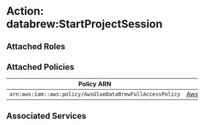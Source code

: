 # Action: databrew:StartProjectSession

## Attached Roles

## Attached Policies

| Policy ARN | Policy Name |
|------------|-------------|
| `arn:aws:iam::aws:policy/AwsGlueDataBrewFullAccessPolicy` | [AwsGlueDataBrewFullAccessPolicy](../policies.md#awsgluedatabrewfullaccesspolicy) |

## Associated Services

